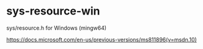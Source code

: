 # sys-resource-win
sys/resource.h for Windows (mingw64)

https://docs.microsoft.com/en-us/previous-versions/ms811896(v=msdn.10)
